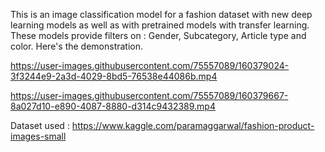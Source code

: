 This is an image classification model for a fashion dataset with new deep learning models as well as with pretrained models with transfer learning. These models provide filters on : Gender, Subcategory, Article type and color.
Here's the demonstration.


https://user-images.githubusercontent.com/75557089/160379024-3f3244e9-2a3d-4029-8bd5-76538e44086b.mp4


https://user-images.githubusercontent.com/75557089/160379667-8a027d10-e890-4087-8880-d314c9432389.mp4

Dataset used : https://www.kaggle.com/paramaggarwal/fashion-product-images-small

